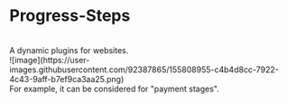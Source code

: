 # Progress-Steps
<br>
 A dynamic plugins for websites.
 <br>
![image](https://user-images.githubusercontent.com/92387865/155808955-c4b4d8cc-7922-4c43-9aff-b7ef9ca3aa25.png)
<br>
For example, it can be considered for "payment stages".
